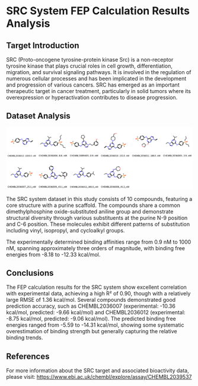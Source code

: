 # SRC System FEP Calculation Results Analysis

## Target Introduction

SRC (Proto-oncogene tyrosine-protein kinase Src) is a non-receptor tyrosine kinase that plays crucial roles in cell growth, differentiation, migration, and survival signaling pathways. It is involved in the regulation of numerous cellular processes and has been implicated in the development and progression of various cancers. SRC has emerged as an important therapeutic target in cancer treatment, particularly in solid tumors where its overexpression or hyperactivation contributes to disease progression.

## Dataset Analysis

![Molecular structures of representative compounds](mol_grid.png)

The SRC system dataset in this study consists of 10 compounds, featuring a core structure with a purine scaffold. The compounds share a common dimethylphosphine oxide-substituted aniline group and demonstrate structural diversity through various substituents at the purine N-9 position and C-6 position. These molecules exhibit different patterns of substitution including vinyl, isopropyl, and cycloalkyl groups.

The experimentally determined binding affinities range from 0.9 nM to 1000 nM, spanning approximately three orders of magnitude, with binding free energies from -8.18 to -12.33 kcal/mol.

## Conclusions

The FEP calculation results for the SRC system show excellent correlation with experimental data, achieving a high R² of 0.90, though with a relatively large RMSE of 1.36 kcal/mol. Several compounds demonstrated good prediction accuracy, such as CHEMBL2036007 (experimental: -10.36 kcal/mol, predicted: -9.66 kcal/mol) and CHEMBL2036012 (experimental: -8.75 kcal/mol, predicted: -9.06 kcal/mol). The predicted binding free energies ranged from -5.59 to -14.31 kcal/mol, showing some systematic overestimation of binding strength but generally capturing the relative binding trends.

## References

For more information about the SRC target and associated bioactivity data, please visit:
https://www.ebi.ac.uk/chembl/explore/assay/CHEMBL2039537 